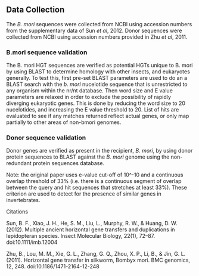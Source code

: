 ## Data Collection

The *B. mori* sequences were collected from NCBI using accession numbers from the supplementary data of Sun *et al*, 2012. Donor sequences were collected from NCBI using accession numbers provided in Zhu *et al*, 2011. 

### B.mori sequence validation
The B. mori HGT sequences are verified as potential HGTs unique to B. mori by using BLAST to determine homology with other insects, and eukaryotes generally. To test this, first pre-set BLAST parameters are used to do an a BLAST search with the *b. mori* nucelotide sequence that is unrestricted to any organism within the nr/nt database. Then word size and E value parameters are relaxed in order to exclude the possibility of rapidly diverging eukaryotic genes. This is done by reducing the word size to 20 nucelotides, and increasing the E value threshold to 20. List of hits are evaluated to see if any matches returned reflect actual genes, or only map partially to other areas of non-bmori genomes. 

### Donor sequence validation
Donor genes are verified as present in the recipient, *B. mori*, by using donor protein sequences to BLAST against the *B. mori* genome using the non-redundant protein sequences database.


Note: the original paper uses e-value cut-off of 10^-10 and a continuous overlap threshold of 33% (i.e. there is a continuous segment of overlap between the query and hit sequences that stretches at least 33%). These criterion are used to detect for the presence of similar genes in invertebrates. 

Citations

Sun, B. F., Xiao, J. H., He, S. M., Liu, L., Murphy, R. W., & Huang, D. W. (2012). Multiple ancient horizontal gene transfers and duplications in lepidopteran species. Insect Molecular Biology, 22(1), 72–87. doi:10.1111/imb.12004

Zhu, B., Lou, M. M., Xie, G. L., Zhang, G. Q., Zhou, X. P., Li, B., & Jin, G. L. (2011). Horizontal gene transfer in silkworm, Bombyx mori. BMC genomics, 12, 248. doi:10.1186/1471-2164-12-248
